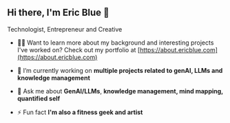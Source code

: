 ## Hi there, I'm Eric Blue 👋

<!--
**ericblue/ericblue** is a ✨ _special_ ✨ repository because its `README.md` (this file) appears on your GitHub profile.

Here are some ideas to get you started:

- 🔭 I’m currently working on ...
- 🌱 I’m currently learning ...
- 👯 I’m looking to collaborate on ...
- 🤔 I’m looking for help with ...
- 💬 Ask me about ...
- 📫 How to reach me: ...
- 😄 Pronouns: ...
- ⚡ Fun fact: ...
-->
Technologist, Entrepreneur and Creative

- 👨‍💻 Want to learn more about my background and interesting projects I've worked on? Check out my portfolio at [https://about.ericblue.com](https://about.ericblue.com)

- 🔭 I’m currently working on **multiple projects related to genAI, LLMs and knowledge management**

- 💬 Ask me about **GenAI/LLMs**, **knowledge management, mind mapping, quantified self**


- ⚡ Fun fact **I'm also a fitness geek and artist**
